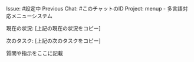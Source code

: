 Issue: #設定中
Previous Chat: #このチャットのID
Project: menup - 多言語対応メニューシステム

現在の状況:
[上記の現在の状況をコピー]

次のタスク:
[上記の次のタスクをコピー]

質問や指示をここに記載